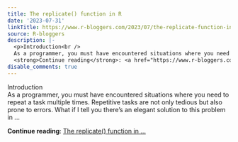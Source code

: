```yaml
---
title: The replicate() function in R
date: '2023-07-31'
linkTitle: https://www.r-bloggers.com/2023/07/the-replicate-function-in-r/
source: R-bloggers
description: |-
  <p>Introduction<br />
  As a programmer, you must have encountered situations where you need to repeat a task multiple times. Repetitive tasks are not only tedious but also prone to errors. What if I tell you there’s an elegant solution to this problem in ...</p>
  <strong>Continue reading</strong>: <a href="https://www.r-bloggers.com/2023/07/the-replicate-function-in-r/">The replicate() function in ...
disable_comments: true
---
```

<p>Introduction<br />
As a programmer, you must have encountered situations where you need to repeat a task multiple times. Repetitive tasks are not only tedious but also prone to errors. What if I tell you there’s an elegant solution to this problem in ...</p>
<strong>Continue reading</strong>: <a href="https://www.r-bloggers.com/2023/07/the-replicate-function-in-r/">The replicate() function in ...